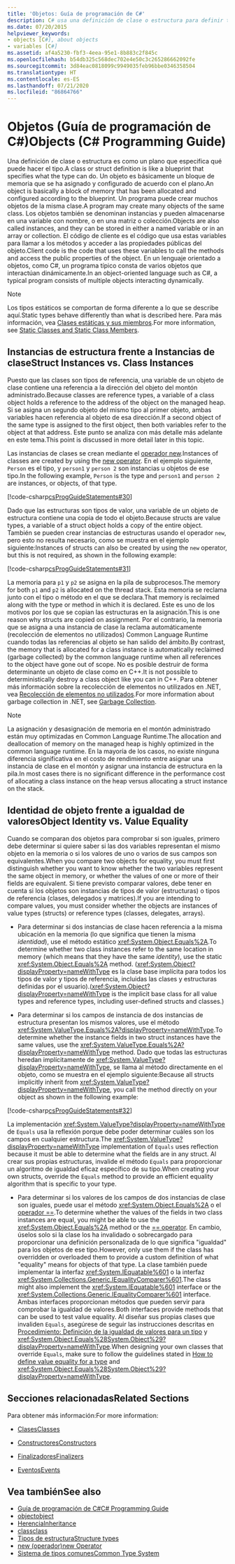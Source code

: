```yaml
---
title: 'Objetos: Guía de programación de C#'
description: C# usa una definición de clase o estructura para definir tipos de objetos. En un lenguaje orientado a objetos como C#, un programa consta de objetos que interactúan de forma dinámica.
ms.date: 07/20/2015
helpviewer_keywords:
- objects [C#], about objects
- variables [C#]
ms.assetid: af4a5230-fbf3-4eea-95e1-8b883c2f845c
ms.openlocfilehash: b54db325c568dec702e4e50c3c265286662092fe
ms.sourcegitcommit: 3d84eac0818099c9949035feb96bbe0346358504
ms.translationtype: HT
ms.contentlocale: es-ES
ms.lasthandoff: 07/21/2020
ms.locfileid: "86864766"
---
```

# <a name="objects-c-programming-guide"></a><span data-ttu-id="84a52-104">Objetos (Guía de programación de C#)</span><span class="sxs-lookup"><span data-stu-id="84a52-104">Objects (C# Programming Guide)</span></span>
<span data-ttu-id="84a52-105">Una definición de clase o estructura es como un plano que especifica qué puede hacer el tipo.</span><span class="sxs-lookup"><span data-stu-id="84a52-105">A class or struct definition is like a blueprint that specifies what the type can do.</span></span> <span data-ttu-id="84a52-106">Un objeto es básicamente un bloque de memoria que se ha asignado y configurado de acuerdo con el plano.</span><span class="sxs-lookup"><span data-stu-id="84a52-106">An object is basically a block of memory that has been allocated and configured according to the blueprint.</span></span> <span data-ttu-id="84a52-107">Un programa puede crear muchos objetos de la misma clase.</span><span class="sxs-lookup"><span data-stu-id="84a52-107">A program may create many objects of the same class.</span></span> <span data-ttu-id="84a52-108">Los objetos también se denominan instancias y pueden almacenarse en una variable con nombre, o en una matriz o colección.</span><span class="sxs-lookup"><span data-stu-id="84a52-108">Objects are also called instances, and they can be stored in either a named variable or in an array or collection.</span></span> <span data-ttu-id="84a52-109">El código de cliente es el código que usa estas variables para llamar a los métodos y acceder a las propiedades públicas del objeto.</span><span class="sxs-lookup"><span data-stu-id="84a52-109">Client code is the code that uses these variables to call the methods and access the public properties of the object.</span></span> <span data-ttu-id="84a52-110">En un lenguaje orientado a objetos, como C#, un programa típico consta de varios objetos que interactúan dinámicamente.</span><span class="sxs-lookup"><span data-stu-id="84a52-110">In an object-oriented language such as C#, a typical program consists of multiple objects interacting dynamically.</span></span>  
  
> [!NOTE]
> <span data-ttu-id="84a52-111">Los tipos estáticos se comportan de forma diferente a lo que se describe aquí.</span><span class="sxs-lookup"><span data-stu-id="84a52-111">Static types behave differently than what is described here.</span></span> <span data-ttu-id="84a52-112">Para más información, vea [Clases estáticas y sus miembros](./static-classes-and-static-class-members.md).</span><span class="sxs-lookup"><span data-stu-id="84a52-112">For more information, see [Static Classes and Static Class Members](./static-classes-and-static-class-members.md).</span></span>
  
## <a name="struct-instances-vs-class-instances"></a><span data-ttu-id="84a52-113">Instancias de estructura frente a Instancias de clase</span><span class="sxs-lookup"><span data-stu-id="84a52-113">Struct Instances vs. Class Instances</span></span>  
 <span data-ttu-id="84a52-114">Puesto que las clases son tipos de referencia, una variable de un objeto de clase contiene una referencia a la dirección del objeto del montón administrado.</span><span class="sxs-lookup"><span data-stu-id="84a52-114">Because classes are reference types, a variable of a class object holds a reference to the address of the object on the managed heap.</span></span> <span data-ttu-id="84a52-115">Si se asigna un segundo objeto del mismo tipo al primer objeto, ambas variables hacen referencia al objeto de esa dirección.</span><span class="sxs-lookup"><span data-stu-id="84a52-115">If a second object of the same type is assigned to the first object, then both variables refer to the object at that address.</span></span> <span data-ttu-id="84a52-116">Este punto se analiza con más detalle más adelante en este tema.</span><span class="sxs-lookup"><span data-stu-id="84a52-116">This point is discussed in more detail later in this topic.</span></span>  
  
 <span data-ttu-id="84a52-117">Las instancias de clases se crean mediante el [operador new](../../language-reference/operators/new-operator.md).</span><span class="sxs-lookup"><span data-stu-id="84a52-117">Instances of classes are created by using the [new operator](../../language-reference/operators/new-operator.md).</span></span> <span data-ttu-id="84a52-118">En el ejemplo siguiente, `Person` es el tipo, y `person1` y `person 2` son instancias u objetos de ese tipo.</span><span class="sxs-lookup"><span data-stu-id="84a52-118">In the following example, `Person` is the type and `person1` and `person 2` are instances, or objects, of that type.</span></span>  
  
 [!code-csharp[csProgGuideStatements#30](~/samples/snippets/csharp/VS_Snippets_VBCSharp/csProgGuideStatements/CS/Statements.cs#30)]  
  
 <span data-ttu-id="84a52-119">Dado que las estructuras son tipos de valor, una variable de un objeto de estructura contiene una copia de todo el objeto.</span><span class="sxs-lookup"><span data-stu-id="84a52-119">Because structs are value types, a variable of a struct object holds a copy of the entire object.</span></span> <span data-ttu-id="84a52-120">También se pueden crear instancias de estructuras usando el operador `new`, pero esto no resulta necesario, como se muestra en el ejemplo siguiente:</span><span class="sxs-lookup"><span data-stu-id="84a52-120">Instances of structs can also be created by using the `new` operator, but this is not required, as shown in the following example:</span></span>  
  
 [!code-csharp[csProgGuideStatements#31](~/samples/snippets/csharp/VS_Snippets_VBCSharp/csProgGuideStatements/CS/Statements.cs#31)]  
  
 <span data-ttu-id="84a52-121">La memoria para `p1` y `p2` se asigna en la pila de subprocesos.</span><span class="sxs-lookup"><span data-stu-id="84a52-121">The memory for both `p1` and `p2` is allocated on the thread stack.</span></span> <span data-ttu-id="84a52-122">Esta memoria se reclama junto con el tipo o método en el que se declara.</span><span class="sxs-lookup"><span data-stu-id="84a52-122">That memory is reclaimed along with the type or method in which it is declared.</span></span> <span data-ttu-id="84a52-123">Este es uno de los motivos por los que se copian las estructuras en la asignación.</span><span class="sxs-lookup"><span data-stu-id="84a52-123">This is one reason why structs are copied on assignment.</span></span> <span data-ttu-id="84a52-124">Por el contrario, la memoria que se asigna a una instancia de clase la reclama automáticamente (recolección de elementos no utilizados) Common Language Runtime cuando todas las referencias al objeto se han salido del ámbito.</span><span class="sxs-lookup"><span data-stu-id="84a52-124">By contrast, the memory that is allocated for a class instance is automatically reclaimed (garbage collected) by the common language runtime when all references to the object have gone out of scope.</span></span> <span data-ttu-id="84a52-125">No es posible destruir de forma determinante un objeto de clase como en C++.</span><span class="sxs-lookup"><span data-stu-id="84a52-125">It is not possible to deterministically destroy a class object like you can in C++.</span></span> <span data-ttu-id="84a52-126">Para obtener más información sobre la recolección de elementos no utilizados en .NET, vea [Recolección de elementos no utilizados](../../../standard/garbage-collection/index.md).</span><span class="sxs-lookup"><span data-stu-id="84a52-126">For more information about garbage collection in .NET, see [Garbage Collection](../../../standard/garbage-collection/index.md).</span></span>  
  
> [!NOTE]
> <span data-ttu-id="84a52-127">La asignación y desasignación de memoria en el montón administrado están muy optimizadas en Common Language Runtime.</span><span class="sxs-lookup"><span data-stu-id="84a52-127">The allocation and deallocation of memory on the managed heap is highly optimized in the common language runtime.</span></span> <span data-ttu-id="84a52-128">En la mayoría de los casos, no existe ninguna diferencia significativa en el costo de rendimiento entre asignar una instancia de clase en el montón y asignar una instancia de estructura en la pila.</span><span class="sxs-lookup"><span data-stu-id="84a52-128">In most cases there is no significant difference in the performance cost of allocating a class instance on the heap versus allocating a struct instance on the stack.</span></span>
  
## <a name="object-identity-vs-value-equality"></a><span data-ttu-id="84a52-129">Identidad de objeto frente a igualdad de valores</span><span class="sxs-lookup"><span data-stu-id="84a52-129">Object Identity vs. Value Equality</span></span>  
 <span data-ttu-id="84a52-130">Cuando se comparan dos objetos para comprobar si son iguales, primero debe determinar si quiere saber si las dos variables representan el mismo objeto en la memoria o si los valores de uno o varios de sus campos son equivalentes.</span><span class="sxs-lookup"><span data-stu-id="84a52-130">When you compare two objects for equality, you must first distinguish whether you want to know whether the two variables represent the same object in memory, or whether the values of one or more of their fields are equivalent.</span></span> <span data-ttu-id="84a52-131">Si tiene previsto comparar valores, debe tener en cuenta si los objetos son instancias de tipos de valor (estructuras) o tipos de referencia (clases, delegados y matrices).</span><span class="sxs-lookup"><span data-stu-id="84a52-131">If you are intending to compare values, you must consider whether the objects are instances of value types (structs) or reference types (classes, delegates, arrays).</span></span>  
  
- <span data-ttu-id="84a52-132">Para determinar si dos instancias de clase hacen referencia a la misma ubicación en la memoria (lo que significa que tienen la misma *identidad*), use el método estático <xref:System.Object.Equals%2A>.</span><span class="sxs-lookup"><span data-stu-id="84a52-132">To determine whether two class instances refer to the same location in memory (which means that they have the same *identity*), use the static <xref:System.Object.Equals%2A> method.</span></span> <span data-ttu-id="84a52-133">(<xref:System.Object?displayProperty=nameWithType> es la clase base implícita para todos los tipos de valor y tipos de referencia, incluidas las clases y estructuras definidas por el usuario).</span><span class="sxs-lookup"><span data-stu-id="84a52-133">(<xref:System.Object?displayProperty=nameWithType> is the implicit base class for all value types and reference types, including user-defined structs and classes.)</span></span>  
  
- <span data-ttu-id="84a52-134">Para determinar si los campos de instancia de dos instancias de estructura presentan los mismos valores, use el método <xref:System.ValueType.Equals%2A?displayProperty=nameWithType>.</span><span class="sxs-lookup"><span data-stu-id="84a52-134">To determine whether the instance fields in two struct instances have the same values, use the <xref:System.ValueType.Equals%2A?displayProperty=nameWithType> method.</span></span> <span data-ttu-id="84a52-135">Dado que todas las estructuras heredan implícitamente de <xref:System.ValueType?displayProperty=nameWithType>, se llama al método directamente en el objeto, como se muestra en el ejemplo siguiente:</span><span class="sxs-lookup"><span data-stu-id="84a52-135">Because all structs implicitly inherit from <xref:System.ValueType?displayProperty=nameWithType>, you call the method directly on your object as shown in the following example:</span></span>  
  
 [!code-csharp[csProgGuideStatements#32](~/samples/snippets/csharp/VS_Snippets_VBCSharp/csProgGuideStatements/CS/Statements.cs#32)]  
  
 <span data-ttu-id="84a52-136">La implementación <xref:System.ValueType?displayProperty=nameWithType> de `Equals` usa la reflexión porque debe poder determinar cuáles son los campos en cualquier estructura.</span><span class="sxs-lookup"><span data-stu-id="84a52-136">The <xref:System.ValueType?displayProperty=nameWithType> implementation of `Equals` uses reflection because it must be able to determine what the fields are in any struct.</span></span> <span data-ttu-id="84a52-137">Al crear sus propias estructuras, invalide el método `Equals` para proporcionar un algoritmo de igualdad eficaz específico de su tipo.</span><span class="sxs-lookup"><span data-stu-id="84a52-137">When creating your own structs, override the `Equals` method to provide an efficient equality algorithm that is specific to your type.</span></span>  
  
- <span data-ttu-id="84a52-138">Para determinar si los valores de los campos de dos instancias de clase son iguales, puede usar el método <xref:System.Object.Equals%2A> o el [operador ==](../../language-reference/operators/equality-operators.md#equality-operator-).</span><span class="sxs-lookup"><span data-stu-id="84a52-138">To determine whether the values of the fields in two class instances are equal, you might be able to use the <xref:System.Object.Equals%2A> method or the [== operator](../../language-reference/operators/equality-operators.md#equality-operator-).</span></span> <span data-ttu-id="84a52-139">En cambio, úselos solo si la clase los ha invalidado o sobrecargado para proporcionar una definición personalizada de lo que significa "igualdad" para los objetos de ese tipo.</span><span class="sxs-lookup"><span data-stu-id="84a52-139">However, only use them if the class has overridden or overloaded them to provide a custom definition of what "equality" means for objects of that type.</span></span> <span data-ttu-id="84a52-140">La clase también puede implementar la interfaz <xref:System.IEquatable%601> o la interfaz <xref:System.Collections.Generic.IEqualityComparer%601>.</span><span class="sxs-lookup"><span data-stu-id="84a52-140">The class might also implement the <xref:System.IEquatable%601> interface or the <xref:System.Collections.Generic.IEqualityComparer%601> interface.</span></span> <span data-ttu-id="84a52-141">Ambas interfaces proporcionan métodos que pueden servir para comprobar la igualdad de valores.</span><span class="sxs-lookup"><span data-stu-id="84a52-141">Both interfaces provide methods that can be used to test value equality.</span></span> <span data-ttu-id="84a52-142">Al diseñar sus propias clases que invaliden `Equals`, asegúrese de seguir las instrucciones descritas en [Procedimiento: Definición de la igualdad de valores para un tipo](../statements-expressions-operators/how-to-define-value-equality-for-a-type.md) y <xref:System.Object.Equals%28System.Object%29?displayProperty=nameWithType>.</span><span class="sxs-lookup"><span data-stu-id="84a52-142">When designing your own classes that override `Equals`, make sure to follow the guidelines stated in [How to define value equality for a type](../statements-expressions-operators/how-to-define-value-equality-for-a-type.md) and <xref:System.Object.Equals%28System.Object%29?displayProperty=nameWithType>.</span></span>
  
## <a name="related-sections"></a><span data-ttu-id="84a52-143">Secciones relacionadas</span><span class="sxs-lookup"><span data-stu-id="84a52-143">Related Sections</span></span>  
 <span data-ttu-id="84a52-144">Para obtener más información:</span><span class="sxs-lookup"><span data-stu-id="84a52-144">For more information:</span></span>  
  
- [<span data-ttu-id="84a52-145">Clases</span><span class="sxs-lookup"><span data-stu-id="84a52-145">Classes</span></span>](./classes.md)  
  
- [<span data-ttu-id="84a52-146">Constructores</span><span class="sxs-lookup"><span data-stu-id="84a52-146">Constructors</span></span>](./constructors.md)  
  
- [<span data-ttu-id="84a52-147">Finalizadores</span><span class="sxs-lookup"><span data-stu-id="84a52-147">Finalizers</span></span>](./destructors.md)  
  
- [<span data-ttu-id="84a52-148">Eventos</span><span class="sxs-lookup"><span data-stu-id="84a52-148">Events</span></span>](../events/index.md)  
  
## <a name="see-also"></a><span data-ttu-id="84a52-149">Vea también</span><span class="sxs-lookup"><span data-stu-id="84a52-149">See also</span></span>

- [<span data-ttu-id="84a52-150">Guía de programación de C#</span><span class="sxs-lookup"><span data-stu-id="84a52-150">C# Programming Guide</span></span>](../index.md)
- [<span data-ttu-id="84a52-151">object</span><span class="sxs-lookup"><span data-stu-id="84a52-151">object</span></span>](../../language-reference/builtin-types/reference-types.md)
- [<span data-ttu-id="84a52-152">Herencia</span><span class="sxs-lookup"><span data-stu-id="84a52-152">Inheritance</span></span>](./inheritance.md)
- [<span data-ttu-id="84a52-153">class</span><span class="sxs-lookup"><span data-stu-id="84a52-153">class</span></span>](../../language-reference/keywords/class.md)
- [<span data-ttu-id="84a52-154">Tipos de estructura</span><span class="sxs-lookup"><span data-stu-id="84a52-154">Structure types</span></span>](../../language-reference/builtin-types/struct.md)
- [<span data-ttu-id="84a52-155">new (operador)</span><span class="sxs-lookup"><span data-stu-id="84a52-155">new Operator</span></span>](../../language-reference/operators/new-operator.md)
- [<span data-ttu-id="84a52-156">Sistema de tipos comunes</span><span class="sxs-lookup"><span data-stu-id="84a52-156">Common Type System</span></span>](../../../standard/base-types/common-type-system.md)
